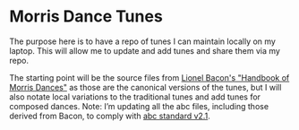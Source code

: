 # Morris Dance Tunes

The purpose here is to have a repo of tunes I can maintain locally on my laptop. This will allow me to update and add tunes and share them via my repo. 

The starting point will be the source files from [Lionel Bacon's "Handbook of Morris Dances"](http://www.themorrisring.org/music/handbook-morris-dances) as those are the canonical versions of the tunes, but I will also notate local variations to the traditional tunes and add tunes for composed dances. Note: I’m updating all the abc files, including those derived from Bacon, to comply with [abc standard v2.1](http://abcnotation.com/wiki/abc:standard:v2.1).

